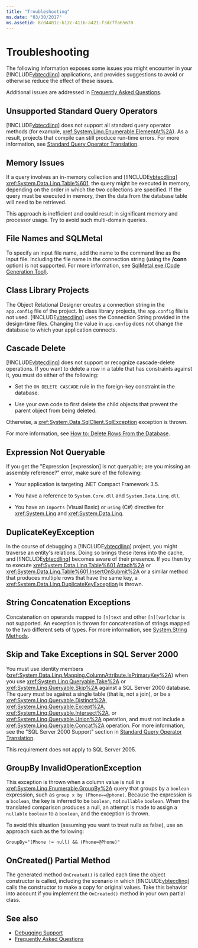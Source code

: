 ```yaml
---
title: "Troubleshooting"
ms.date: "03/30/2017"
ms.assetid: 8cd4401c-b12c-4116-a421-f3dcffa65670
---
```

# Troubleshooting

The following information exposes some issues you might encounter in your [!INCLUDE[vbtecdlinq](../../../../../../includes/vbtecdlinq-md.md)] applications, and provides suggestions to avoid or otherwise reduce the effect of these issues.  
  
 Additional issues are addressed in [Frequently Asked Questions](frequently-asked-questions.md).  
  
## Unsupported Standard Query Operators  

 [!INCLUDE[vbtecdlinq](../../../../../../includes/vbtecdlinq-md.md)] does not support all standard query operator methods (for example, <xref:System.Linq.Enumerable.ElementAt%2A>). As a result, projects that compile can still produce run-time errors. For more information, see [Standard Query Operator Translation](standard-query-operator-translation.md).  
  
## Memory Issues  

 If a query involves an in-memory collection and [!INCLUDE[vbtecdlinq](../../../../../../includes/vbtecdlinq-md.md)] <xref:System.Data.Linq.Table%601>, the query might be executed in memory, depending on the order in which the two collections are specified. If the query must be executed in memory, then the data from the database table will need to be retrieved.  
  
 This approach is inefficient and could result in significant memory and processor usage. Try to avoid such multi-domain queries.  
  
## File Names and SQLMetal  

 To specify an input file name, add the name to the command line as the input file. Including the file name in the connection string (using the **/conn** option) is not supported. For more information, see [SqlMetal.exe (Code Generation Tool)](../../../../tools/sqlmetal-exe-code-generation-tool.md).  
  
## Class Library Projects  

 The Object Relational Designer creates a connection string in the `app.config` file of the project. In class library projects, the `app.config` file is not used. [!INCLUDE[vbtecdlinq](../../../../../../includes/vbtecdlinq-md.md)] uses the Connection String provided in the design-time files. Changing the value in `app.config` does not change the database to which your application connects.  
  
## Cascade Delete  

 [!INCLUDE[vbtecdlinq](../../../../../../includes/vbtecdlinq-md.md)] does not support or recognize cascade-delete operations. If you want to delete a row in a table that has constraints against it, you must do either of the following:  
  
- Set the `ON DELETE CASCADE` rule in the foreign-key constraint in the database.  
  
- Use your own code to first delete the child objects that prevent the parent object from being deleted.  
  
 Otherwise, a <xref:System.Data.SqlClient.SqlException> exception is thrown.  
  
 For more information, see [How to: Delete Rows From the Database](how-to-delete-rows-from-the-database.md).  
  
## Expression Not Queryable  

 If you get the "Expression [expression] is not queryable; are you missing an assembly reference?" error, make sure of the following:  
  
- Your application is targeting .NET Compact Framework 3.5.  
  
- You have a reference to `System.Core.dll` and `System.Data.Linq.dll`.  
  
- You have an `Imports` (Visual Basic) or `using` (C#) directive for <xref:System.Linq> and <xref:System.Data.Linq>.  
  
## DuplicateKeyException  

 In the course of debugging a [!INCLUDE[vbtecdlinq](../../../../../../includes/vbtecdlinq-md.md)] project, you might traverse an entity's relations. Doing so brings these items into the cache, and [!INCLUDE[vbtecdlinq](../../../../../../includes/vbtecdlinq-md.md)] becomes aware of their presence. If you then try to execute <xref:System.Data.Linq.Table%601.Attach%2A> or <xref:System.Data.Linq.Table%601.InsertOnSubmit%2A> or a similar method that produces multiple rows that have the same key, a <xref:System.Data.Linq.DuplicateKeyException> is thrown.  
  
## String Concatenation Exceptions  

 Concatenation on operands mapped to `[n]text` and other `[n][var]char` is not supported. An exception is thrown for concatenation of strings mapped to the two different sets of types. For more information, see [System.String Methods](system-string-methods.md).  
  
## Skip and Take Exceptions in SQL Server 2000  

 You must use identity members (<xref:System.Data.Linq.Mapping.ColumnAttribute.IsPrimaryKey%2A>) when you use <xref:System.Linq.Queryable.Take%2A> or <xref:System.Linq.Queryable.Skip%2A> against a SQL Server 2000 database. The query must be against a single table (that is, not a join), or be a <xref:System.Linq.Queryable.Distinct%2A>, <xref:System.Linq.Queryable.Except%2A>, <xref:System.Linq.Queryable.Intersect%2A>, or <xref:System.Linq.Queryable.Union%2A> operation, and must not include a <xref:System.Linq.Queryable.Concat%2A> operation. For more information, see the "SQL Server 2000 Support" section in [Standard Query Operator Translation](standard-query-operator-translation.md).  
  
 This requirement does not apply to SQL Server 2005.  
  
## GroupBy InvalidOperationException  

 This exception is thrown when a column value is null in a <xref:System.Linq.Enumerable.GroupBy%2A> query that groups by a `boolean` expression, such as `group x by (Phone==@phone)`. Because the expression is a `boolean`, the key is inferred to be `boolean`, not `nullable` `boolean`. When the translated comparison produces a null, an attempt is made to assign a `nullable` `boolean` to a `boolean`, and the exception is thrown.  
  
 To avoid this situation (assuming you want to treat nulls as false), use an approach such as the following:  
  
 `GroupBy="(Phone != null) && (Phone=@Phone)"`  
  
## OnCreated() Partial Method  

 The generated method `OnCreated()` is called each time the object constructor is called, including the scenario in which [!INCLUDE[vbtecdlinq](../../../../../../includes/vbtecdlinq-md.md)] calls the constructor to make a copy for original values. Take this behavior into account if you implement the `OnCreated()` method in your own partial class.  
  
## See also

- [Debugging Support](debugging-support.md)
- [Frequently Asked Questions](frequently-asked-questions.md)

